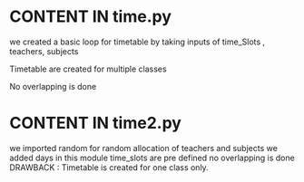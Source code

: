 # CONTENT IN time.py
we created a basic loop for timetable by taking inputs of time_Slots , teachers, subjects

Timetable are created for multiple classes

No overlapping is done 

# CONTENT IN time2.py
we imported random for random allocation of teachers and subjects
we added days in this module
time_slots are pre defined
no overlapping is done
DRAWBACK : Timetable is created for one class only.
